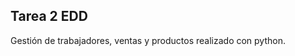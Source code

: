 <h2> Tarea 2 EDD </h2>

<p> Gestión de trabajadores, ventas y productos realizado con python. </p> 
